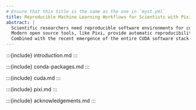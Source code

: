 ```yaml
---
# Ensure that this title is the same as the one in `myst.yml`
title: Reproducible Machine Learning Workflows for Scientists with Pixi
abstract: |
  Scientific researchers need reproducible software environments for complex applications that can run across heterogeneous computing platforms.
  Modern open source tools, like Pixi, provide automatic reproducibility solutions for all dependencies while providing a high level interface well suited for researchers.
  Combined with the recent emergence of the entire CUDA software stack &mdash; from compilers to development libraries &mdash; being supported on conda-forge, researchers are now able to easily specify their exact hardware acceleration requirements and software dependencies and get portable computational environments locked down to the hash level.
---
```


:::{include} introduction.md
:::

:::{include} conda-packages.md
:::

:::{include} cuda.md
:::

:::{include} pixi.md
:::

:::{include} acknowledgements.md
:::

